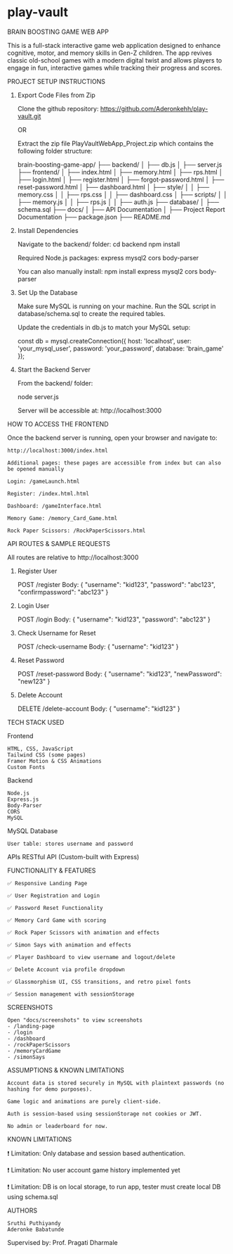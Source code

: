 # play-vault

BRAIN BOOSTING GAME WEB APP

This is a full-stack interactive game web application designed to enhance cognitive, motor, and memory skills in Gen-Z children. The app revives classic old-school games with a modern digital twist and allows players to engage in fun, interactive games while tracking their progress and scores.

PROJECT SETUP INSTRUCTIONS

1. Export Code Files from Zip

    Clone the github repository: https://github.com/Aderonkehh/play-vault.git

    OR

    Extract the zip file PlayVaultWebApp_Project.zip which contains the following folder structure:

    brain-boosting-game-app/
    ├── backend/
    │   ├── db.js
    │   ├── server.js
    ├── frontend/
    │   ├── index.html
    │   ├── memory.html
    │   ├── rps.html
    │   ├── login.html
    │   ├── register.html
    │   ├── forgot-password.html
    │   ├── reset-password.html
    │   ├── dashboard.html
    │   ├── style/
    │   │   ├── memory.css
    │   │   ├── rps.css
    │   │   ├── dashboard.css
    │   ├── scripts/
    │   │   ├── memory.js
    │   │   ├── rps.js
    │   │   ├── auth.js
    ├── database/
    │   ├── schema.sql
    ├── docs/
    │   ├── API Documentation
    │   ├── Project Report Documentation
    ├── package.json
    ├── README.md

2. Install Dependencies

    Navigate to the backend/ folder:
    cd backend
    npm install

    Required Node.js packages:
        express
        mysql2
        cors
        body-parser

    You can also manually install:
        npm install express mysql2 cors body-parser

3. Set Up the Database

    Make sure MySQL is running on your machine.
    Run the SQL script in database/schema.sql to create the required tables.

    Update the credentials in db.js to match your MySQL setup:

    const db = mysql.createConnection({
    host: 'localhost',
    user: 'your_mysql_user',
    password: 'your_password',
    database: 'brain_game'
    });

4. Start the Backend Server

    From the backend/ folder:

    node server.js

    Server will be accessible at: http://localhost:3000


HOW TO ACCESS THE FRONTEND

Once the backend server is running, open your browser and navigate to:

    http://localhost:3000/index.html

    Additional pages: these pages are accessible from index but can also be opened manually

    Login: /gameLaunch.html

    Register: /index.html.html

    Dashboard: /gameInterface.html

    Memory Game: /memory_Card_Game.html

    Rock Paper Scissors: /RockPaperScissors.html


API ROUTES & SAMPLE REQUESTS

All routes are relative to http://localhost:3000

1. Register User

    POST /register
    Body:
    {
    "username": "kid123",
    "password": "abc123",
    "confirmpassword": "abc123"
    }

2. Login User

    POST /login
    Body:
    {
    "username": "kid123",
    "password": "abc123"
    }

3. Check Username for Reset

    POST /check-username
    Body:
    {
    "username": "kid123"
    }

4. Reset Password

    POST /reset-password
    Body:
    {
    "username": "kid123",
    "newPassword": "new123"
    }

5. Delete Account

    DELETE /delete-account
    Body:
    {
    "username": "kid123"
    }


TECH STACK USED

Frontend

    HTML, CSS, JavaScript
    Tailwind CSS (some pages)
    Framer Motion & CSS Animations
    Custom Fonts

Backend

    Node.js
    Express.js
    Body-Parser 
    CORS
    MySQL

MySQL Database

    User table: stores username and password

APIs
    RESTful API (Custom-built with Express)


FUNCTIONALITY & FEATURES

    ✅ Responsive Landing Page

    ✅ User Registration and Login

    ✅ Password Reset Functionality

    ✅ Memory Card Game with scoring

    ✅ Rock Paper Scissors with animation and effects
    
    ✅ Simon Says with animation and effects

    ✅ Player Dashboard to view username and logout/delete

    ✅ Delete Account via profile dropdown

    ✅ Glassmorphism UI, CSS transitions, and retro pixel fonts

    ✅ Session management with sessionStorage

SCREENSHOTS

    Open "docs/screenshots" to view screenshots
    - /landing-page
    - /login
    - /dashboard
    - /rockPaperScissors
    - /memoryCardGame
    - /simonSays

ASSUMPTIONS & KNOWN LIMITATIONS

    Account data is stored securely in MySQL with plaintext passwords (no hashing for demo purposes).

    Game logic and animations are purely client-side.

    Auth is session-based using sessionStorage not cookies or JWT.

    No admin or leaderboard for now.

KNOWN LIMITATIONS

❗ Limitation: Only database and session based authentication.

❗ Limitation: No user account game history implemented yet

❗ Limitation: DB is on local storage, to run app, tester must create local DB using schema.sql


AUTHORS

    Sruthi Puthiyandy
    Aderonke Babatunde

Supervised by: Prof. Pragati Dharmale

